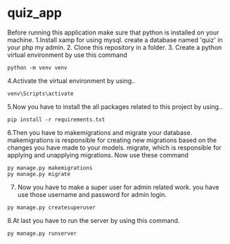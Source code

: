 # quiz_app
Before running this application make sure that python is installed on your machine.
1.Install xamp for using mysql. create a database named 'quiz' in your php my admin.
2. Clone this repository in a folder.
3. Create a python virtual environment by use this command
```
python -m venv venv
```
4.Activate the virtual environment by using..
```
venv\Scripts\activate
```
5.Now you have to install the all packages related to this project by using..
```
pip install -r requirements.txt
```
6.Then you have to  makemigrations and migrate your database. makemigrations is responsible for creating new migrations based on the changes you have made to your models.
migrate, which is responsible for applying and unapplying migrations. Now use these command
```
py manage.py makemigrations
py manage.py migrate
```
7. Now you have to make a  super user for admin related work. you have use those username and password for admin login.
```
py manage.py createsuperuser
```
8.At last you have to run the server by using this command.
```
py manage.py runserver
```
